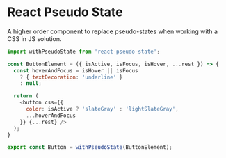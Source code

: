 # React Pseudo State

A higher order component to replace pseudo-states when working with a CSS in JS solution.

```js
import withPseudoState from 'react-pseudo-state';

const ButtonElement = ({ isActive, isFocus, isHover, ...rest }) => {
  const hoverAndFocus = isHover || isFocus
    ? { textDecoration: 'underline' }
    : null;

  return (
    <button css={{
      color: isActive ? 'slateGray' : 'lightSlateGray',
      ...hoverAndFocus
    }} {...rest} />
  );
}

export const Button = withPseudoState(ButtonElement);
```
